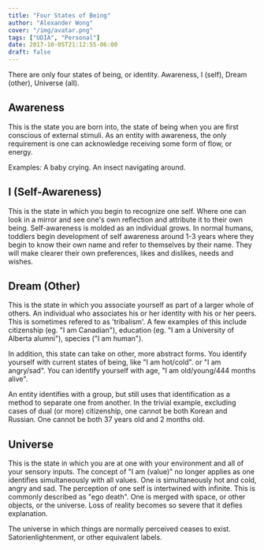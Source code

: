 ```yaml
---
title: "Four States of Being"
author: "Alexander Wong"
cover: "/img/avatar.png"
tags: ["UDIA", "Personal"]
date: 2017-10-05T21:12:55-06:00
draft: false
---
```


There are only four states of being, or identity. Awareness, I (self), Dream (other), Universe (all).

## Awareness

This is the state you are born into, the state of being when you are first conscious of external stimuli. As an entity with awareness, the only requirement is one can acknowledge receiving some form of flow, or energy.

Examples: A baby crying. An insect navigating around.

## I (Self-Awareness)

This is the state in which you begin to recognize one self. Where one can look in a mirror and see one's own reflection and attribute it to their own being. Self-awareness is molded as an individual grows. In normal humans, toddlers begin development of self awareness around 1-3 years where they begin to know their own name and refer to themselves by their name. They will make clearer their own preferences, likes and dislikes, needs and wishes.

## Dream (Other)

This is the state in which you associate yourself as part of a larger whole of others. An individual who associates his or her identity with his or her peers. This is sometimes refered to as 'tribalism'. A few examples of this include citizenship (eg. "I am Canadian"), education (eg. "I am a University of Alberta alumni"), species ("I am human").

In addition, this state can take on other, more abstract forms. You identify yourself with current states of being, like "I am hot/cold". or "I am angry/sad". You can identify yourself with age, "I am old/young/444 months alive".

An entity identifies with a group, but still uses that identification as a method to separate one from another. In the trivial example, excluding cases of dual (or more) citizenship, one cannot be both Korean and Russian. One cannot be both 37 years old and 2 months old.

## Universe

This is the state in which you are at one with your environment and all of your sensory inputs. The concept of "I am (value)" no longer applies as one identifies simultaneously with all values. One is simultaneously hot and cold, angry and sad. The perception of one self is intertwined with infinite. This is commonly described as "ego death". One is merged with space, or other objects, or the universe. Loss of reality becomes so severe that it defies explanation.

The universe in which things are normally perceived ceases to exist. Satorienlightenment, or other equivalent labels.
